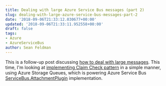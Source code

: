 ```yaml
---
title: Dealing with large Azure Service Bus messages (part 2)
slug: dealing-with-large-azure-service-bus-messages-part-2
date: '2018-09-06T21:33:12.030677+00:00'
updated: '2018-09-06T21:33:11.952558+00:00'
draft: false
tags:
- Azure
- AzureServiceBus
author: Sean Feldman
---
```

This is a follow-up post discussing [how to deal with large messages](https://weblogs.asp.net/sfeldman/dealing-with-large-azure-service-bus-messages-part-1).
This time, I'm looking at [implementing Claim Check pattern](https://www.serverless360.com/blog/deal-with-large-service-bus-messages-using-claim-check-pattern) in a simple manner, using Azure Storage Queues, which is powering Azure Service Bus [ServiceBus.AttachmentPlugin](https://www.nuget.org/packages/ServiceBus.AttachmentPlugin/) implementation.
